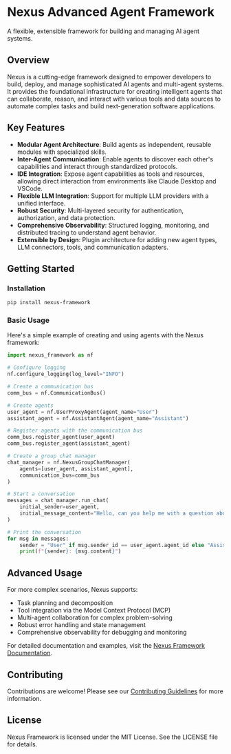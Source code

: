 # Nexus Advanced Agent Framework

A flexible, extensible framework for building and managing AI agent systems.

## Overview

Nexus is a cutting-edge framework designed to empower developers to build, deploy, and manage sophisticated AI agents and multi-agent systems. It provides the foundational infrastructure for creating intelligent agents that can collaborate, reason, and interact with various tools and data sources to automate complex tasks and build next-generation software applications.

## Key Features

- **Modular Agent Architecture**: Build agents as independent, reusable modules with specialized skills.
- **Inter-Agent Communication**: Enable agents to discover each other's capabilities and interact through standardized protocols.
- **IDE Integration**: Expose agent capabilities as tools and resources, allowing direct interaction from environments like Claude Desktop and VSCode.
- **Flexible LLM Integration**: Support for multiple LLM providers with a unified interface.
- **Robust Security**: Multi-layered security for authentication, authorization, and data protection.
- **Comprehensive Observability**: Structured logging, monitoring, and distributed tracing to understand agent behavior.
- **Extensible by Design**: Plugin architecture for adding new agent types, LLM connectors, tools, and communication adapters.

## Getting Started

### Installation

```bash
pip install nexus-framework
```

### Basic Usage

Here's a simple example of creating and using agents with the Nexus framework:

```python
import nexus_framework as nf

# Configure logging
nf.configure_logging(log_level="INFO")

# Create a communication bus
comm_bus = nf.CommunicationBus()

# Create agents
user_agent = nf.UserProxyAgent(agent_name="User")
assistant_agent = nf.AssistantAgent(agent_name="Assistant")

# Register agents with the communication bus
comm_bus.register_agent(user_agent)
comm_bus.register_agent(assistant_agent)

# Create a group chat manager
chat_manager = nf.NexusGroupChatManager(
    agents=[user_agent, assistant_agent],
    communication_bus=comm_bus
)

# Start a conversation
messages = chat_manager.run_chat(
    initial_sender=user_agent,
    initial_message_content="Hello, can you help me with a question about Python?"
)

# Print the conversation
for msg in messages:
    sender = "User" if msg.sender_id == user_agent.agent_id else "Assistant"
    print(f"{sender}: {msg.content}")
```

## Advanced Usage

For more complex scenarios, Nexus supports:

- Task planning and decomposition
- Tool integration via the Model Context Protocol (MCP)
- Multi-agent collaboration for complex problem-solving
- Robust error handling and state management
- Comprehensive observability for debugging and monitoring

For detailed documentation and examples, visit the [Nexus Framework Documentation](https://nexusframework.org/docs).

## Contributing

Contributions are welcome! Please see our [Contributing Guidelines](https://nexusframework.org/contributing) for more information.

## License

Nexus Framework is licensed under the MIT License. See the LICENSE file for details.
